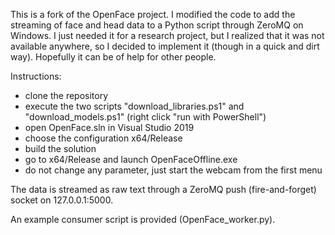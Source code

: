 This is a fork of the OpenFace project.
I modified the code to add the streaming of face and head data to a Python script through ZeroMQ on Windows.
I just needed it for a research project, but I realized that it was not available anywhere, so I decided to implement it (though in a quick and dirt way).
Hopefully it can be of help for other people.

Instructions:
- clone the repository
- execute the two scripts "download_libraries.ps1" and "download_models.ps1" (right click "run with PowerShell")
- open OpenFace.sln in Visual Studio 2019
- choose the configuration x64/Release
- build the solution
- go to x64/Release and launch OpenFaceOffline.exe
- do not change any parameter, just start the webcam from the first menu

The data is streamed as raw text through a ZeroMQ push (fire-and-forget) socket on 127.0.0.1:5000.

An example consumer script is provided (OpenFace_worker.py).
